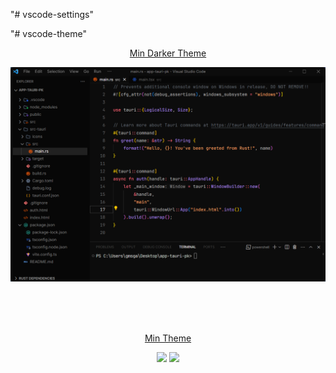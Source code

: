 "# vscode-settings" 

"# vscode-theme" 
<div align="center">
  
  <p><a href="https://marketplace.visualstudio.com/items?itemName=gmsgarcia.min-darker-theme">Min Darker Theme</a></p>
  <img src="https://raw.githubusercontent.com/GmsGarcia/min-darker/5408db96647310f521a5de0657c23e633fda0266/imgs/preview.png" />
</div>

<br><br><br>
<div align="center">
  <p><a href="https://marketplace.visualstudio.com/items?itemName=miguelsolorio.min-theme">Min Theme</a></p>
  <img src="https://raw.githubusercontent.com/misolori/min-theme/master/screenshot-dark.png" />
  <img src="https://raw.githubusercontent.com/misolori/min-theme/master/screenshot-light.png" />
  
</div>
